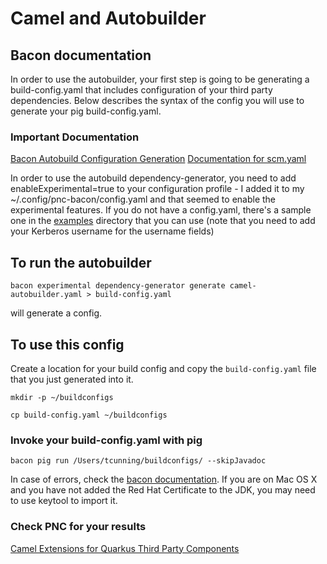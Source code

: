 # Camel and Autobuilder

## Bacon documentation

In order to use the autobuilder, your first step is going to be generating a build-config.yaml that includes configuration of your third party dependencies.    Below describes the syntax of the config you will use to generate your pig build-config.yaml.

### Important Documentation

[Bacon Autobuild Configuration Generation](https://github.com/project-ncl/bacon/pull/1033/files?short_path=ef4470f#diff-ef4470fa0461b8c46ef23722bce4e077a52ba4629efaaffe9a3a3c7ee6f3d82b)
[Documentation for scm.yaml](https://github.com/redhat-appstudio/jvm-build-data/blob/main/README.adoc)

In order to use the autobuild dependency-generator, you need to add enableExperimental=true to your configuration profile - I added it to my ~/.config/pnc-bacon/config.yaml and that seemed to enable the experimental features.     If you do not have a config.yaml, there's a sample one in the [examples](./examples) directory that you can use (note that you need to add your Kerberos username for the username fields)

## To run the autobuilder

``bacon experimental dependency-generator generate camel-autobuilder.yaml > build-config.yaml``

will generate a config.

## To use this config

Create a location for your build config and copy the ``build-config.yaml`` file that you just generated into it. 

``mkdir -p ~/buildconfigs``

``cp build-config.yaml ~/buildconfigs``

### Invoke your build-config.yaml with pig

``bacon pig run /Users/tcunning/buildconfigs/ --skipJavadoc``

In case of errors, check the [bacon documentation](https://project-ncl.github.io/bacon/).   If you are on Mac OS X and you have not added the Red Hat Certificate to the JDK, you may need to use keytool to import it.

### Check PNC for your results

[Camel Extensions for Quarkus Third Party Components](https://orch.psi.redhat.com/pnc-web/#/products/163/versions/387)
